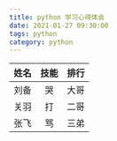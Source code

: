 ```yaml
---
title: python 学习心得体会
date: 2021-01-27 09:30:00
tags: python 
category: python
---
```




| 姓名 | 技能 | 排行 |
| ---- | :--: | ---: |
| 刘备 |  哭  | 大哥 |
| 关羽 |  打  | 二哥 |
| 张飞 |  骂  | 三弟 |

